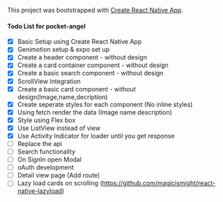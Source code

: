 This project was bootstrapped with [Create React Native App](https://github.com/react-community/create-react-native-app).

#### Todo List for pocket-angel

- [x] Basic Setup using Create React Native App
- [x] Genimotion setup & expo set up
- [x] Create a header component - without design
- [x] Create a card container component - without design
- [x] Create a basic search component - without design
- [x] ScrollView Integration
- [x] Create a basic card component - without design(Image,name,decription)
- [x] Create seperate styles for each component (No inline styles)
- [x] Using fetch render the data (Image name description)
- [x] Style using Flex box
- [x] Use ListView instead of view
- [x] Use Activity Indicator for loader until you get response
- [ ] Replace the api 
- [ ] Search functionality 
- [ ] On SignIn open Modal
- [ ] oAuth development
- [ ] Detail view page (Add route)
- [ ] Lazy load cards on scrolling (https://github.com/magicismight/react-native-lazyload)
